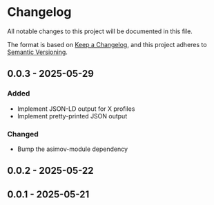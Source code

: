 # Changelog

All notable changes to this project will be documented in this file.

The format is based on [Keep a Changelog](https://keepachangelog.com/en/1.0.0/),
and this project adheres to [Semantic Versioning](https://semver.org/spec/v2.0.0.html).

## 0.0.3 - 2025-05-29
### Added
- Implement JSON-LD output for X profiles
- Implement pretty-printed JSON output
### Changed
- Bump the asimov-module dependency

## 0.0.2 - 2025-05-22

## 0.0.1 - 2025-05-21
